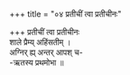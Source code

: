 +++
title = "०४ प्रतीचीं त्वा प्रतीचीनः"

+++
प्रतीचीं त्वा प्रतीचीनः  
शाले प्रैम्य् अहिंसतीम् ।  
अग्निर् ह्य् अन्तर् आपश् च-  
-ऋतस्य प्रथमोभा ॥
